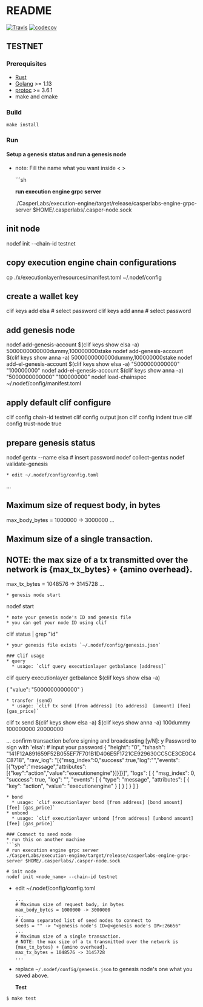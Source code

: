 # README

[![Travis](https://travis-ci.com/hdac-io/friday.svg?token=bhU3g7FdixBp5h3M2its&branch=master)](https://travis-ci.com/hdac-io/friday/branches) [![codecov](https://codecov.io/gh/hdac-io/friday/branch/master/graph/badge.svg?token=hQEgzmULjh)](https://codecov.io/gh/hdac-io/friday)

## TESTNET

### Prerequisites

* [Rust](https://www.rust-lang.org/tools/install)
* [Golang](https://golang.org/doc/install) &gt;= 1.13
* [protoc](http://google.github.io/proto-lens/installing-protoc.html) &gt;= 3.6.1
* make and cmake

### Build

```text
make install
```

### Run

#### Setup a genesis status and run a genesis node

* note: Fill the name what you want inside &lt; &gt;

  \`\`\`sh

  **run execution engine grpc server**

  ./CasperLabs/execution-engine/target/release/casperlabs-engine-grpc-server $HOME/.casperlabs/.casper-node.sock

## init node

nodef init  --chain-id testnet

## copy execution engine chain configurations

cp ./x/executionlayer/resources/manifest.toml ~/.nodef/config

## create a wallet key

clif keys add elsa \# select password clif keys add anna \# select password

## add genesis node

nodef add-genesis-account $\(clif keys show elsa -a\) 5000000000000dummy,100000000stake nodef add-genesis-account $\(clif keys show anna -a\) 5000000000000dummy,100000000stake nodef add-el-genesis-account $\(clif keys show elsa -a\) "5000000000000" "100000000" nodef add-el-genesis-account $\(clif keys show anna -a\) "5000000000000" "100000000" nodef load-chainspec ~/.nodef/config/manifest.toml

## apply default clif configure

clif config chain-id testnet clif config output json clif config indent true clif config trust-node true

## prepare genesis status

nodef gentx --name elsa \# insert password nodef collect-gentxs nodef validate-genesis

```text
* edit ~/.nodef/config/config.toml
```

...

## Maximum size of request body, in bytes

max\_body\_bytes = 1000000 -&gt; 3000000 ...

## Maximum size of a single transaction.

## NOTE: the max size of a tx transmitted over the network is {max\_tx\_bytes} + {amino overhead}.

max\_tx\_bytes = 1048576 -&gt; 3145728 ...

```text
* genesis node start
```

nodef start

```text
* note your genesis node's ID and genesis file
* you can get your node ID using clif
```

clif status \| grep \"id\"

```text
* your genesis file exists `~/.nodef/config/genesis.json`

### Clif usage
* query
  * usage: `clif query executionlayer getbalance [address]`
```

clif query executionlayer getbalance $\(clif keys show elsa -a\)

{ "value": "5000000000000" }

```text
* transfer (send)
  * usage: `clif tx send [from address] [to address]  [amount] [fee] [gas_price]`
```

clif tx send $\(clif keys show elsa -a\) $\(clif keys show anna -a\) 100dummy 100000000 20000000

... confirm transaction before signing and broadcasting \[y/N\]: y Password to sign with 'elsa': \# input your password { "height": "0", "txhash": "141F12A891659F52B055EF7F701B1D406E5F1721CE929630CC5CE3CE0C4C8718", "raw\_log": "\[{\"msg\_index\":0,\"success\":true,\"log\":\"\",\"events\":\[{\"type\":\"message\",\"attributes\":\[{\"key\":\"action\",\"value\":\"executionengine\"}\]}\]}\]", "logs": \[ { "msg\_index": 0, "success": true, "log": "", "events": \[ { "type": "message", "attributes": \[ { "key": "action", "value": "executionengine" } \] } \] } \] }

```text
* bond
  * usage: `clif executionlayer bond [from address] [bond amount] [fee] [gas_price]`
* unbond
  * usage: `clif executionlayer unbond [from address] [unbond amount] [fee] [gas_price]`

### Connect to seed node
* run this on another machine
```sh
# run execution engine grpc server
./CasperLabs/execution-engine/target/release/casperlabs-engine-grpc-server $HOME/.casperlabs/.casper-node.sock

# init node
nodef init <node_name> --chain-id testnet
```

* edit ~/.nodef/config/config.toml

  ```text
  ...
  # Maximum size of request body, in bytes
  max_body_bytes = 1000000 -> 3000000
  ...
  # Comma separated list of seed nodes to connect to
  seeds = "" -> "<genesis node's ID>@<genesis node's IP>:26656"
  ...
  # Maximum size of a single transaction.
  # NOTE: the max size of a tx transmitted over the network is {max_tx_bytes} + {amino overhead}.
  max_tx_bytes = 1048576 -> 3145728
  ...
  ```

* replace `~/.nodef/config/genesis.json` to genesis node's one what you saved above.

  **Test**

```text
$ make test
```

